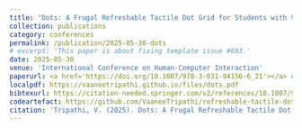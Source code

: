 ```yaml
---
title: "Dots: A Frugal Refreshable Tactile Dot Grid for Students with Visual Impairments"
collection: publications
category: conferences
permalink: /publication/2025-05-30-dots
# excerpt: 'This paper is about fixing template issue #693.'
date: 2025-05-30
venue: 'International Conference on Human-Computer Interaction'
paperurl: <a href='https://doi.org/10.1007/978-3-031-94156-6_21'></a> # can put a PDF copy of the paper in `files` and link that here as such: https://vaaneetripathi.github.io/files/dots.pdf
localpdf: https://vaaneetripathi.github.io/files/dots.pdf
bibtexurl: https://citation-needed.springer.com/v2/references/10.1007/978-3-031-94156-6_21?format=bibtex&flavour=citation
codeartefact: https://github.com/VaaneeTripathi/refreshable-tactile-dot-grid
citation: 'Tripathi, V. (2025). Dots: A Frugal Refreshable Tactile Dot Grid for Students with Visual Impairments. In: Stephanidis, C., Antona, M., Ntoa, S., Salvendy, G. (eds) HCI International 2025 Posters. HCII 2025. Communications in Computer and Information Science, vol 2524. Springer, Cham. https://doi.org/10.1007/978-3-031-94156-6_21'
---
```



